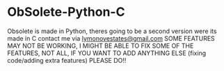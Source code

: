 # ObSolete-Python-C
Obsolete is made in Python, theres going to be a second version were its made in C
contact me via lymonovestates@gmail.com
SOME FEATURES MAY NOT BE WORKING, I MIGHT BE ABLE TO FIX SOME OF THE FEATURES, NOT ALL, IF YOU WANT TO ADD ANYTHING ELSE (fixing code/adding extra features) PLEASE DO!!
